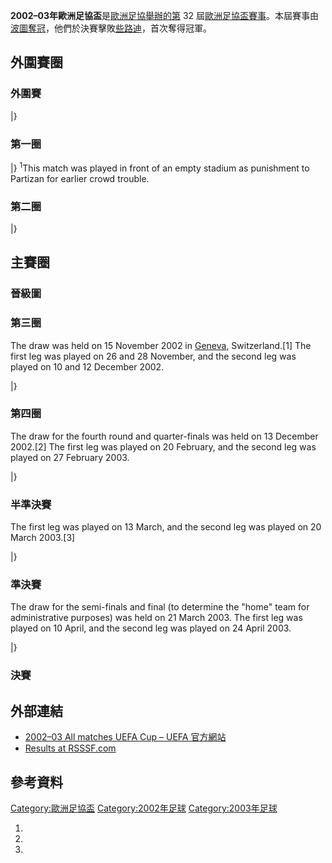 **2002–03年歐洲足協盃**是[歐洲足協舉辦的第](https://zh.wikipedia.org/wiki/歐洲足協 "wikilink")
32
屆[歐洲足協盃賽事](https://zh.wikipedia.org/wiki/歐洲足協盃 "wikilink")。本屆賽事由[波圖奪冠](https://zh.wikipedia.org/wiki/波爾圖足球俱樂部 "wikilink")，他們於決賽擊敗[些路迪](https://zh.wikipedia.org/wiki/凱爾特人足球俱樂部 "wikilink")，首次奪得冠軍。

## 外圍賽圈

### 外圍賽

|}

### 第一圈

|} <sup>1</sup>This match was played in front of an empty stadium as
punishment to Partizan for earlier crowd trouble.

### 第二圈

|}

## 主賽圈

### 晉級圖

### 第三圈

The draw was held on 15 November 2002 in
[Geneva](https://zh.wikipedia.org/wiki/Geneva "wikilink"),
Switzerland.\[1\] The first leg was played on 26 and 28 November, and
the second leg was played on 10 and 12 December 2002.

|}

### 第四圈

The draw for the fourth round and quarter-finals was held on 13 December
2002.\[2\] The first leg was played on 20 February, and the second leg
was played on 27 February 2003.

|}

### 半準決賽

The first leg was played on 13 March, and the second leg was played on
20 March 2003.\[3\]

|}

### 準決賽

The draw for the semi-finals and final (to determine the "home" team for
administrative purposes) was held on 21 March 2003. The first leg was
played on 10 April, and the second leg was played on 24 April 2003.

|}

### 決賽

## 外部連結

  - [2002–03 All matches UEFA Cup – UEFA
    官方網站](http://www.uefa.com/uefaeuropaleague/season=2002/matches/all/index.html)
  - [Results at RSSSF.com](http://www.rsssf.com/ec/ec200203.html#uefa)

## 參考資料

[Category:歐洲足協盃](https://zh.wikipedia.org/wiki/Category:歐洲足協盃 "wikilink")
[Category:2002年足球](https://zh.wikipedia.org/wiki/Category:2002年足球 "wikilink")
[Category:2003年足球](https://zh.wikipedia.org/wiki/Category:2003年足球 "wikilink")

1.

2.

3.